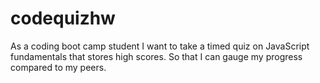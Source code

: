 # codequizhw
As a coding boot camp student I want to take a timed quiz on JavaScript fundamentals that stores high scores. So that I can gauge my progress compared to my peers.
